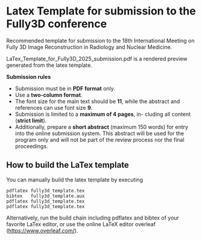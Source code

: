 # Latex Template for submission to the Fully3D conference

Recommended template for submission to the 18th International Meeting on
Fully 3D Image Reconstruction in Radiology and Nuclear Medicine.

LaTex_Template_for_Fully3D_2025_submission.pdf is a rendered preview generated from the latex template.

**Submission rules**
- Submission must be in **PDF format** only.
- Use a **two-column format**.
- The font size for the main text should be **11**, while the
abstract and references can use font size **9**.
- Submission is limited to a **maximum of 4 pages**, in-
cluding all content (**strict limit**).
- Additionally, prepare a **short abstract** (maximum 150
words) for entry into the online submission system. This
abstract will be used for the program only and will not
be part of the review process nor the final proceedings.

## How to build the LaTex template

You can manually build the latex template by executing
```
pdflatex fully3d_template.tex
bibtex   fully3d_template.aux
pdflatex fully3d_template.tex
pdflatex fully3d_template.tex
```

Alternatively, run the build chain including pdflatex and bibtex of your favorite LaTex editor, or use the online LaTeX editor overleaf (https://www.overleaf.com/).
